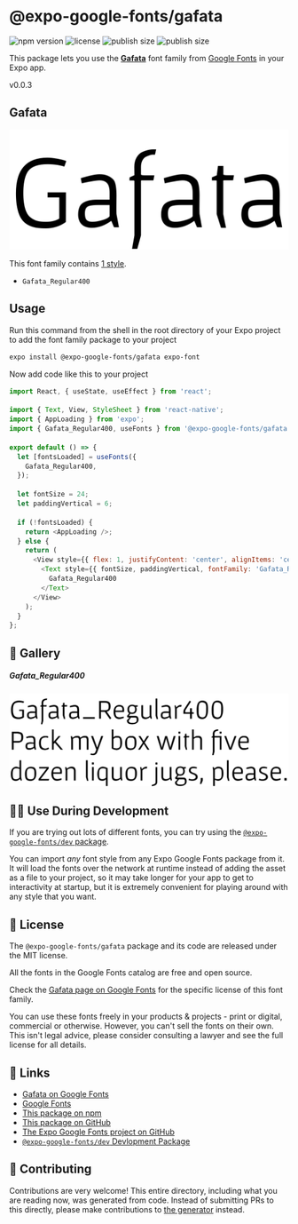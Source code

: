 # @expo-google-fonts/gafata

![npm version](https://flat.badgen.net/npm/v/@expo-google-fonts/gafata)
![license](https://flat.badgen.net/github/license/expo/google-fonts)
![publish size](https://flat.badgen.net/packagephobia/install/@expo-google-fonts/gafata)
![publish size](https://flat.badgen.net/packagephobia/publish/@expo-google-fonts/gafata)

This package lets you use the [**Gafata**](https://fonts.google.com/specimen/Gafata) font family from [Google Fonts](https://fonts.google.com/) in your Expo app.

v0.0.3

## Gafata

![Gafata](./font-family.png)

This font family contains [1 style](#-gallery).

- `Gafata_Regular400`

## Usage

Run this command from the shell in the root directory of your Expo project to add the font family package to your project
```sh
expo install @expo-google-fonts/gafata expo-font
```

Now add code like this to your project
```js
import React, { useState, useEffect } from 'react';

import { Text, View, StyleSheet } from 'react-native';
import { AppLoading } from 'expo';
import { Gafata_Regular400, useFonts } from '@expo-google-fonts/gafata';

export default () => {
  let [fontsLoaded] = useFonts({
    Gafata_Regular400,
  });

  let fontSize = 24;
  let paddingVertical = 6;

  if (!fontsLoaded) {
    return <AppLoading />;
  } else {
    return (
      <View style={{ flex: 1, justifyContent: 'center', alignItems: 'center' }}>
        <Text style={{ fontSize, paddingVertical, fontFamily: 'Gafata_Regular400' }}>
          Gafata_Regular400
        </Text>
      </View>
    );
  }
};

```

## 🔡 Gallery

##### Gafata_Regular400
![Gafata_Regular400](./d93ec736426526ff4d866b0522a300711a10168b8198ae7985029233601b84ac.ttf.png)


## 👩‍💻 Use During Development

If you are trying out lots of different fonts, you can try using the [`@expo-google-fonts/dev` package](https://github.com/expo/google-fonts/tree/master/font-packages/dev#readme).

You can import *any* font style from any Expo Google Fonts package from it. It will load the fonts
over the network at runtime instead of adding the asset as a file to your project, so it may take longer
for your app to get to interactivity at startup, but it is extremely convenient
for playing around with any style that you want.

## 📖 License

The `@expo-google-fonts/gafata` package and its code are released under the MIT license.

All the fonts in the Google Fonts catalog are free and open source.

Check the [Gafata page on Google Fonts](https://fonts.google.com/specimen/Gafata) for the specific license of this font family.

You can use these fonts freely in your products & projects - print or digital, commercial or otherwise. However, you can't sell the fonts on their own. This isn't legal advice, please consider consulting a lawyer and see the full license for all details.

## 🔗 Links

- [Gafata on Google Fonts](https://fonts.google.com/specimen/Gafata)
- [Google Fonts](https://fonts.google.com/)
- [This package on npm](https://www.npmjs.com/package/@expo-google-fonts/gafata)
- [This package on GitHub](https://github.com/expo/google-fonts/tree/master/font-packages/gafata)
- [The Expo Google Fonts project on GitHub](https://github.com/expo/google-fonts)
- [`@expo-google-fonts/dev` Devlopment Package](https://github.com/expo/google-fonts/tree/master/font-packages/dev)


## 🤝 Contributing

Contributions are very welcome! This entire directory, including what you are reading now, was generated from code. Instead of submitting PRs to this directly, please make contributions to [the generator](https://github.com/expo/google-fonts/tree/master/packages/generator) instead.
